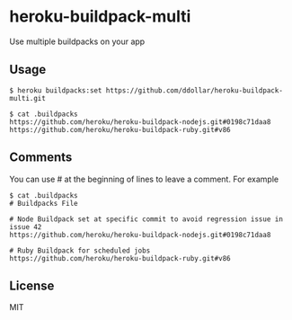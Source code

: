 # heroku-buildpack-multi

Use multiple buildpacks on your app

## Usage

    $ heroku buildpacks:set https://github.com/ddollar/heroku-buildpack-multi.git

    $ cat .buildpacks
    https://github.com/heroku/heroku-buildpack-nodejs.git#0198c71daa8
    https://github.com/heroku/heroku-buildpack-ruby.git#v86

## Comments

You can use # at the beginning of lines to leave a comment. For example

    $ cat .buildpacks
    # Buildpacks File

    # Node Buildpack set at specific commit to avoid regression issue in issue 42
    https://github.com/heroku/heroku-buildpack-nodejs.git#0198c71daa8

    # Ruby Buildpack for scheduled jobs
    https://github.com/heroku/heroku-buildpack-ruby.git#v86

## License

MIT
